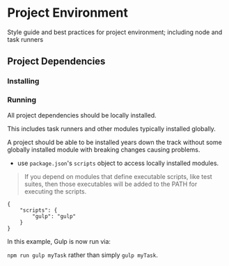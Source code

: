 
# Project Environment

Style guide and best practices for project environment; including node and task runners

## Project Dependencies

### Installing


 
### Running

All project dependencies should be locally installed.

This includes task runners and other modules typically installed globally.

A project should be able to be installed years down the track without some globally installed module with breaking changes causing problems.

- use `package.json`'s `scripts` object to access locally installed modules.

> If you depend on modules that define executable scripts, like test suites, then those executables will be added to the PATH for executing the scripts.

```
{
    "scripts": {
        "gulp": "gulp"
    }
}
```

In this example, Gulp is now run via:

`npm run gulp myTask` rather than simply `gulp myTask`.

